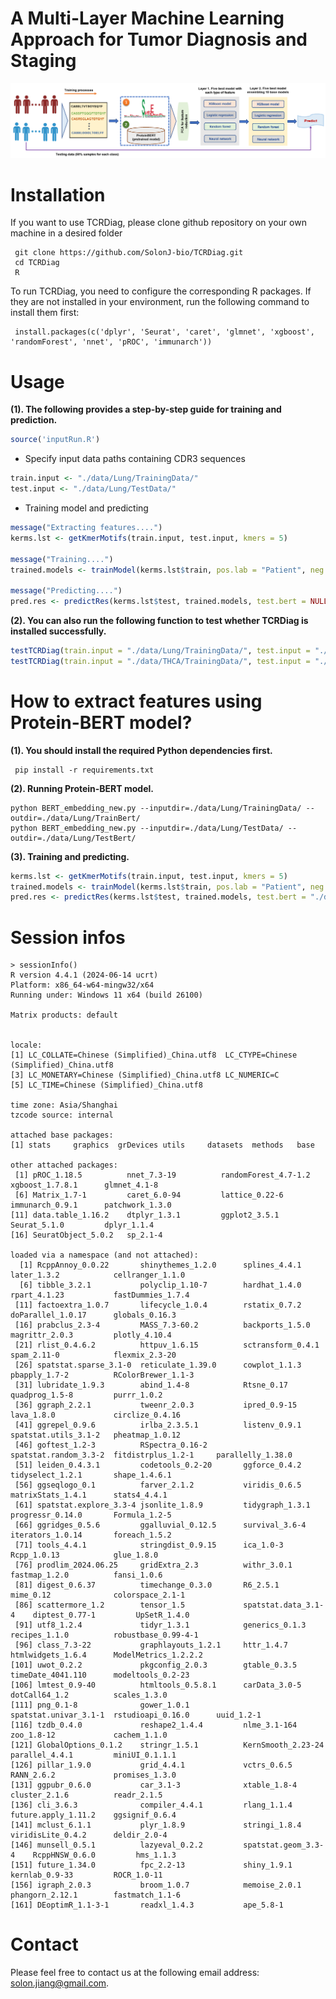 # A Multi-Layer Machine Learning Approach for Tumor Diagnosis and Staging

<p align="center">
	<img src="workflow/pipeline.png" alt="Resized Image" width="900">
</p>

# Installation

If you want to use TCRDiag, please clone github repository on your own machine in a desired folder
```
 git clone https://github.com/SolonJ-bio/TCRDiag.git
 cd TCRDiag
 R
```
To run TCRDiag, you need to configure the corresponding R packages. 
If they are not installed in your environment, run the following command to install them first:
```
 install.packages(c('dplyr', 'Seurat', 'caret', 'glmnet', 'xgboost', 'randomForest', 'nnet', 'pROC', 'immunarch'))
```
# Usage

<b>(1). The following provides a step-by-step guide for training and prediction.</b>
```r
source('inputRun.R')
```
- Specify input data paths containing CDR3 sequences
```r
train.input <- "./data/Lung/TrainingData/"
test.input <- "./data/Lung/TestData/"
```
- Training model and predicting
```r
message("Extracting features....")
kerms.lst <- getKmerMotifs(train.input, test.input, kmers = 5)

message("Training....")
trained.models <- trainModel(kerms.lst$train, pos.lab = "Patient", neg.lab = "Health")

message("Predicting....")
pred.res <- predictRes(kerms.lst$test, trained.models, test.bert = NULL)
```

<b>(2). You can also run the following function to test whether TCRDiag is installed successfully.</b>
```r
testTCRDiag(train.input = "./data/Lung/TrainingData/", test.input = "./data/Lung/TestData/")
testTCRDiag(train.input = "./data/THCA/TrainingData/", test.input = "./data/THCA/TestData/")
```
# How to extract features using Protein-BERT model?
<b>(1). You should install the required Python dependencies first. </b>
```
 pip install -r requirements.txt
```

<b>(2). Running Protein-BERT model. </b>
```
python BERT_embedding_new.py --inputdir=./data/Lung/TrainingData/ --outdir=./data/Lung/TrainBert/
python BERT_embedding_new.py --inputdir=./data/Lung/TestData/ --outdir=./data/Lung/TestBert/
```
<b>(3). Training and predicting. </b>
```r
kerms.lst <- getKmerMotifs(train.input, test.input, kmers = 5)
trained.models <- trainModel(kerms.lst$train, pos.lab = "Patient", neg.lab = "Health", train.bert = "./data/Lung/TrainBert/")
pred.res <- predictRes(kerms.lst$test, trained.models, test.bert = "./data/Lung/TestBert/")
```

# Session infos
```
> sessionInfo()
R version 4.4.1 (2024-06-14 ucrt)
Platform: x86_64-w64-mingw32/x64
Running under: Windows 11 x64 (build 26100)

Matrix products: default


locale:
[1] LC_COLLATE=Chinese (Simplified)_China.utf8  LC_CTYPE=Chinese (Simplified)_China.utf8   
[3] LC_MONETARY=Chinese (Simplified)_China.utf8 LC_NUMERIC=C                               
[5] LC_TIME=Chinese (Simplified)_China.utf8    

time zone: Asia/Shanghai
tzcode source: internal

attached base packages:
[1] stats     graphics  grDevices utils     datasets  methods   base     

other attached packages:
 [1] pROC_1.18.5          nnet_7.3-19          randomForest_4.7-1.2 xgboost_1.7.8.1      glmnet_4.1-8        
 [6] Matrix_1.7-1         caret_6.0-94         lattice_0.22-6       immunarch_0.9.1      patchwork_1.3.0     
[11] data.table_1.16.2    dtplyr_1.3.1         ggplot2_3.5.1        Seurat_5.1.0         dplyr_1.1.4         
[16] SeuratObject_5.0.2   sp_2.1-4            

loaded via a namespace (and not attached):
  [1] RcppAnnoy_0.0.22       shinythemes_1.2.0      splines_4.4.1          later_1.3.2            cellranger_1.1.0      
  [6] tibble_3.2.1           polyclip_1.10-7        hardhat_1.4.0          rpart_4.1.23           fastDummies_1.7.4     
 [11] factoextra_1.0.7       lifecycle_1.0.4        rstatix_0.7.2          doParallel_1.0.17      globals_0.16.3        
 [16] prabclus_2.3-4         MASS_7.3-60.2          backports_1.5.0        magrittr_2.0.3         plotly_4.10.4         
 [21] rlist_0.4.6.2          httpuv_1.6.15          sctransform_0.4.1      spam_2.11-0            flexmix_2.3-20        
 [26] spatstat.sparse_3.1-0  reticulate_1.39.0      cowplot_1.1.3          pbapply_1.7-2          RColorBrewer_1.1-3    
 [31] lubridate_1.9.3        abind_1.4-8            Rtsne_0.17             quadprog_1.5-8         purrr_1.0.2           
 [36] ggraph_2.2.1           tweenr_2.0.3           ipred_0.9-15           lava_1.8.0             circlize_0.4.16       
 [41] ggrepel_0.9.6          irlba_2.3.5.1          listenv_0.9.1          spatstat.utils_3.1-2   pheatmap_1.0.12       
 [46] goftest_1.2-3          RSpectra_0.16-2        spatstat.random_3.3-2  fitdistrplus_1.2-1     parallelly_1.38.0     
 [51] leiden_0.4.3.1         codetools_0.2-20       ggforce_0.4.2          tidyselect_1.2.1       shape_1.4.6.1         
 [56] ggseqlogo_0.1          farver_2.1.2           viridis_0.6.5          matrixStats_1.4.1      stats4_4.4.1          
 [61] spatstat.explore_3.3-4 jsonlite_1.8.9         tidygraph_1.3.1        progressr_0.14.0       Formula_1.2-5         
 [66] ggridges_0.5.6         ggalluvial_0.12.5      survival_3.6-4         iterators_1.0.14       foreach_1.5.2         
 [71] tools_4.4.1            stringdist_0.9.15      ica_1.0-3              Rcpp_1.0.13            glue_1.8.0            
 [76] prodlim_2024.06.25     gridExtra_2.3          withr_3.0.1            fastmap_1.2.0          fansi_1.0.6           
 [81] digest_0.6.37          timechange_0.3.0       R6_2.5.1               mime_0.12              colorspace_2.1-1      
 [86] scattermore_1.2        tensor_1.5             spatstat.data_3.1-4    diptest_0.77-1         UpSetR_1.4.0          
 [91] utf8_1.2.4             tidyr_1.3.1            generics_0.1.3         recipes_1.1.0          robustbase_0.99-4-1   
 [96] class_7.3-22           graphlayouts_1.2.1     httr_1.4.7             htmlwidgets_1.6.4      ModelMetrics_1.2.2.2  
[101] uwot_0.2.2             pkgconfig_2.0.3        gtable_0.3.5           timeDate_4041.110      modeltools_0.2-23     
[106] lmtest_0.9-40          htmltools_0.5.8.1      carData_3.0-5          dotCall64_1.2          scales_1.3.0          
[111] png_0.1-8              gower_1.0.1            spatstat.univar_3.1-1  rstudioapi_0.16.0      uuid_1.2-1            
[116] tzdb_0.4.0             reshape2_1.4.4         nlme_3.1-164           zoo_1.8-12             cachem_1.1.0          
[121] GlobalOptions_0.1.2    stringr_1.5.1          KernSmooth_2.23-24     parallel_4.4.1         miniUI_0.1.1.1        
[126] pillar_1.9.0           grid_4.4.1             vctrs_0.6.5            RANN_2.6.2             promises_1.3.0        
[131] ggpubr_0.6.0           car_3.1-3              xtable_1.8-4           cluster_2.1.6          readr_2.1.5           
[136] cli_3.6.3              compiler_4.4.1         rlang_1.1.4            future.apply_1.11.2    ggsignif_0.6.4        
[141] mclust_6.1.1           plyr_1.8.9             stringi_1.8.4          viridisLite_0.4.2      deldir_2.0-4          
[146] munsell_0.5.1          lazyeval_0.2.2         spatstat.geom_3.3-4    RcppHNSW_0.6.0         hms_1.1.3             
[151] future_1.34.0          fpc_2.2-13             shiny_1.9.1            kernlab_0.9-33         ROCR_1.0-11           
[156] igraph_2.0.3           broom_1.0.7            memoise_2.0.1          phangorn_2.12.1        fastmatch_1.1-6       
[161] DEoptimR_1.1-3-1       readxl_1.4.3           ape_5.8-1    
```

# Contact
Please feel free to contact us at the following email address: solon.jiang@gmail.com.